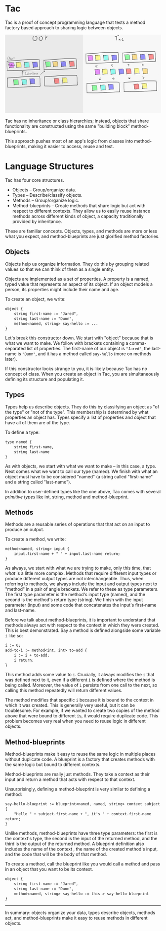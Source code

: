 # Tac

Tac is a proof of concept programming language that tests a method factory based approach to sharing logic between objects.

![Tac reuse model](https://raw.githubusercontent.com/Prototypist1/Tac/master/tac-reuse-model.png)
<!-- 
    people think this diagram is bad
    and I agree it should capure hieracrhy on the OOP side and flatnes on the Tac side
 -->

Tac has no inheritance or class hierarchies; instead, objects that share functionality are constructed using the same "building block" method-blueprints.

This approach pushes most of an app's logic from classes into method-blueprints, making it easier to access, reuse and test.

# Language Structures

Tac has four core structures.

- Objects – Group/organize data.
- Types – Describe/classify objects.
- Methods – Group/organize logic.
- Method-blueprints – Create methods that share logic but act with respect to different contexts. They allow us to easily reuse instance methods across different kinds of object, a capacity traditionally provided by inheritance.

These are familiar concepts. Objects, types, and methods are more or less what you expect, and method-blueprints are just glorified method factories.

## Objects

Objects help us organize information. They do this by grouping related values so that we can think of them as a single entity.

Objects are implemented as a set of properties. A property is a named, typed value that represents an aspect of its object. If an object models a person, its properties might include their name and age.

To create an object, we write:
```
object {
    string first-name := "Jared",
    string last-name := "Dunn",
    method<named, string> say-hello := ...
}
```
Let's break this constructor down. We start with "object" because that is what we want to make. We follow with brackets containing a comma-separated list of properties. The first-name of our object is `"Jared"`, the last-name is `"Dunn"`, and it has a method called `say-hello` (more on methods later).

If this constructor looks strange to you, it is likely because Tac has no concept of class. When you create an object in Tac, you are simultaneously defining its structure and populating it.

## Types

Types help us describe objects. They do this by classifying an object as "of the type" or "not of the type". This membership is determined by what properties an object has. Types specify a list of properties and object that have all of them are of the type.  

To define a type:
```
type named {
    string first-name,
    string last-name
}
```
As with objects, we start with what we want to make – in this case, a type. Next comes what we want to call our type (named). We finish with what an object must have to be considered "named" (a string called "first-name" and a string called "last-name").

In addition to user-defined types like the one above, Tac comes with several _primitive types_ like int, string, method and method-blueprint.

## Methods

Methods are a reusable series of operations that that act on an input to produce an output.

To create a method, we write:
```
method<named, string> input {
    input.first-name + " " + input.last-name return;
}
```
As always, we start with what we are trying to make, only this time, that _what_ is a little more complex. Methods that require different input types or produce different output types are not interchangeable. Thus, when referring to methods, we always include the input and output types next to "method" in a pair of angle brackets. We refer to these as type parameters. The first type parameter is the method's input type (named), and the second is the method's return type (string). We finish with the input parameter (input) and some code that concatenates the input's first-name and last-name.

Before we talk about method-blueprints, it is important to understand that methods always act with respect to the context in which they were created. This is best demonstrated. Say a method is defined alongside some variable `i` like so:
```
i := 0;
add-to-i := method<int, int> to-add {
    i := i + to-add;
    i return;
}
```
This method adds some value to `i`. Crucially, it always modifies the `i` that was defined next to it, even if a different `i` is defined where the method is being called. Moreover, the value of `i` persists from one call to the next, so calling this method repeatedly will return different values.

The method modifies that specific `i` because it is bound to the context in which it was created. This is generally very useful, but it can be troublesome. For example, if we wanted to create two copies of the method above that were bound to different `i`s, it would require duplicate code. This problem becomes very real when you need to reuse logic in different objects.

## Method-blueprints

Method-blueprints make it easy to reuse the same logic in multiple places without duplicate code. A blueprint is a factory that creates methods with the same logic but bound to different contexts.

<!-- 
context as an input what does that mean? what is an context 
I need to be clear that what it really takes in an object
 -->

Method-blueprints are really just methods. They take a context as their input and return a method that acts with respect to that context.

Unsurprisingly, defining a method-blueprint is very similar to defining a method:
```
say-hello-blueprint := blueprint<named, named, string> context subject {
    "Hello " + subject.first-name + ", it's " + context.first-name return;
}
```
Unlike methods, method-blueprints have three type parameters: the first is the context's type, the second is the input of the returned method, and the third is the output of the returned method. A blueprint definition also includes the name of the context <!-- what do I mean "name of the context"?? how the blueprint will refer to it's context -->, the name of the created method's input, and the code that will be the body of that method.

To create a method, call the blueprint like you would call a method and pass in an object that you want to be its context.

```
object {
    string first-name := "Jared",
    string last-name := "Dunn",
    method<named, string> say-hello := this > say-hello-blueprint
}
```
---

In summary: objects organize your data, types describe objects, methods act, and method-blueprints make it easy to reuse methods in different objects.
